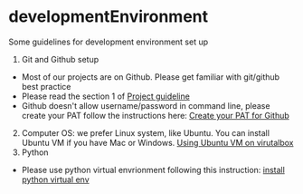 # developmentEnvironment
Some guidelines for development environment set up

1. Git and Github setup
  - Most of our projects are on Github. Please get familiar with git/github best practice
  - Please read the section 1 of [Project guideline](https://github.com/Metis-Themis-Insights/project-guidelines.git)
  - Github doesn't allow username/password in command line, please create your PAT follow the instructions here: [Create your PAT for Github](https://docs.github.com/en/authentication/keeping-your-account-and-data-secure/creating-a-personal-access-token)
2. Computer OS: we prefer Linux system, like Ubuntu. You can install Ubuntu VM if you have Mac or Windows. [Using Ubuntu VM on virutalbox](https://ubuntu.com/tutorials/how-to-run-ubuntu-desktop-on-a-virtual-machine-using-virtualbox#1-overview)
3. Python
  - Please use python virtual envrionment following this instruction: [install python virtual env](https://www.freecodecamp.org/news/virtualenv-with-virtualenvwrapper-on-ubuntu-18-04/)

